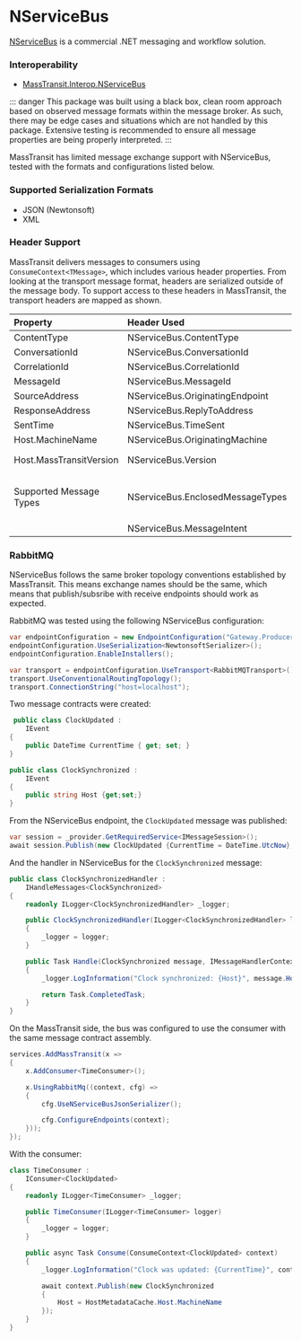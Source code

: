 # NServiceBus

[NServiceBus](https://particular.net/nservicebus) is a commercial .NET messaging and workflow solution. 

### Interoperability

- [MassTransit.Interop.NServiceBus](https://nuget.org/packages/MassTransit.Interop.NServiceBus/)

::: danger
This package was built using a black box, clean room approach based on observed message formats within the message broker. As such, there may be edge cases and situations which are not handled by this package. Extensive testing is recommended to ensure all message properties are being properly interpreted.
:::

MassTransit has limited message exchange support with NServiceBus, tested with the formats and configurations listed below.

### Supported Serialization Formats

- JSON (Newtonsoft)
- XML

### Header Support

MassTransit delivers messages to consumers using `ConsumeContext<TMessage>`, which includes various header properties. From looking at the transport message format, headers are serialized outside of the message body. To support access to these headers in MassTransit, the transport headers are mapped as shown.

| Property                | Header Used                      | Out | Notes                                                                             |
|:------------------------|:---------------------------------|:---:|:----------------------------------------------------------------------------------|
| ContentType             | NServiceBus.ContentType          |  Y  |                                                                                   |
| ConversationId          | NServiceBus.ConversationId       |  Y  |                                                                                   |
| CorrelationId           | NServiceBus.CorrelationId        |  Y  |                                                                                   |
| MessageId               | NServiceBus.MessageId            |  Y  |                                                                                   |
| SourceAddress           | NServiceBus.OriginatingEndpoint  |  Y  | formatted as `queue:name`                                                         |
| ResponseAddress         | NServiceBus.ReplyToAddress       |  Y  | formatted as `queue:name`                                                         |
| SentTime                | NServiceBus.TimeSent             |  Y  |                                                                                   |
| Host.MachineName        | NServiceBus.OriginatingMachine   |  Y  |                                                                                   |
| Host.MassTransitVersion | NServiceBus.Version              |  N  | translated to NServiceBus x.x.x                                                   |
| Supported Message Types | NServiceBus.EnclosedMessageTypes |  Y  | converted from AssemblyQualifiedName, types must be resolvable via Type.GetType() |
|                         | NServiceBus.MessageIntent        |  N  | Ignored                                                                           |

### RabbitMQ

NServiceBus follows the same broker topology conventions established by MassTransit. This means exchange names should be the same, which means that publish/subsribe with receive endpoints should work as expected.

RabbitMQ was tested using the following NServiceBus configuration:

```cs
var endpointConfiguration = new EndpointConfiguration("Gateway.Producer");
endpointConfiguration.UseSerialization<NewtonsoftSerializer>();
endpointConfiguration.EnableInstallers();

var transport = endpointConfiguration.UseTransport<RabbitMQTransport>();
transport.UseConventionalRoutingTopology();
transport.ConnectionString("host=localhost");
```

Two message contracts were created:

```cs
 public class ClockUpdated :
    IEvent
{
    public DateTime CurrentTime { get; set; }
}

public class ClockSynchronized :
    IEvent
{
    public string Host {get;set;}
}
```

From the NServiceBus endpoint, the `ClockUpdated` message was published:

```cs
var session = _provider.GetRequiredService<IMessageSession>();
await session.Publish(new ClockUpdated {CurrentTime = DateTime.UtcNow}, new PublishOptions());
```

And the handler in NServiceBus for the `ClockSynchronized` message:

```cs
public class ClockSynchronizedHandler :
    IHandleMessages<ClockSynchronized>
{
    readonly ILogger<ClockSynchronizedHandler> _logger;

    public ClockSynchronizedHandler(ILogger<ClockSynchronizedHandler> logger)
    {
        _logger = logger;
    }

    public Task Handle(ClockSynchronized message, IMessageHandlerContext context)
    {
        _logger.LogInformation("Clock synchronized: {Host}", message.Host);

        return Task.CompletedTask;
    }
}
```

On the MassTransit side, the bus was configured to use the consumer with the same message contract assembly.

```cs
services.AddMassTransit(x =>
{
    x.AddConsumer<TimeConsumer>();

    x.UsingRabbitMq((context, cfg) =>
    {
        cfg.UseNServiceBusJsonSerializer();

        cfg.ConfigureEndpoints(context);
    }));
});
```

With the consumer:

```cs
class TimeConsumer :
    IConsumer<ClockUpdated>
{
    readonly ILogger<TimeConsumer> _logger;

    public TimeConsumer(ILogger<TimeConsumer> logger)
    {
        _logger = logger;
    }

    public async Task Consume(ConsumeContext<ClockUpdated> context)
    {
        _logger.LogInformation("Clock was updated: {CurrentTime}", context.Message.CurrentTime);

        await context.Publish(new ClockSynchronized
        {
            Host = HostMetadataCache.Host.MachineName
        });
    }
}
```
